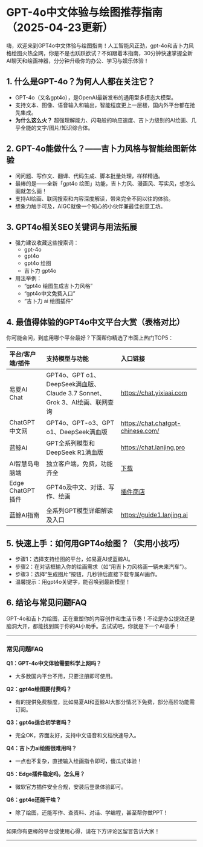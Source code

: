 # **GPT-4o中文体验与绘图推荐指南**（2025-04-23更新）

嗨，欢迎来到GPT4o中文体验与绘图指南！人工智能风正劲，gpt-4o和吉卜力风格绘图火热全网，你是不是也跃跃欲试？不如跟着本指南，30分钟快速掌握全新AI聊天和绘画神器，分分钟升级你的办公、学习与娱乐体验！

## **1. 什么是GPT-4o？为何人人都在关注它？**

- GPT-4o（又名gpt4o），是OpenAI最新发布的通用型多模态大模型。
- 支持文本、图像、语音输入和输出，智能程度更上一层楼，国内外平台都在抢先集成。
- **为什么这么火？** 超强理解能力、闪电般的响应速度、吉卜力级别的AI绘画、几乎全能的文字/图片/知识综合体。

## **2. GPT-4o能做什么？——吉卜力风格与智能绘图新体验**

- 问问题、写作文、翻译、代码生成、脚本批量处理，样样精通。
- 最棒的是——全新「gpt4o 绘图」功能，吉卜力风、漫画风、写实风，想怎么画就怎么画！
- 支持AI绘画、联网搜索和内容深度解读，带来完全不同以往的体验。
- 想象力触手可及，AIGC就像一个知心的小伙伴兼最佳创意工坊。

## **3. GPT4o相关SEO关键词与用法拓展**

- 强力建议收藏这些搜索词：
  - gpt-4o
  - gpt4o
  - gpt4o 绘图
  - 吉卜力 gpt4o
- 用法举例：
  - “gpt4o 绘图生成吉卜力风格”
  - “gpt4o中文免费入口”
  - “吉卜力 ai 绘图插件”

## **4. 最值得体验的GPT4o中文平台大赏（表格对比）**

你可能会问，到底用哪个平台最好？下面帮你精选了市面上热门TOP5：

| 平台/客户端/插件 | 支持模型与功能 | 入口链接 |
|:-----------------|:-------------------------------------------------------------|:----------------------------------------------------------------------------------------------------------------------------------|
| 易夏AI Chat      | GPT4o、GPT o1、DeepSeek满血版、Claude 3.7 Sonnet、Grok 3、AI绘画、联网查询          | https://chat.yixiaai.com                                                                |
| ChatGPT中文网     | GPT4o、GPT-o3、GPT o1、DeepSeek满血版                      | https://chat.chatgpt-chinese.com/                                                      |
| 蓝鲸AI           | GPT全系列模型和DeepSeek R1满血版                          | https://chat.lanjing.pro                                                               |
| AI智慧岛电脑端   | 独立客户端，免费，功能齐全                                 | [下载](https://chatknow.lify.vip/software/AI%E6%99%BA%E6%85%A7%E5%B2%9B_1.0.1_x64_zh-CN.zip)      |
| Edge ChatGPT插件 | GPT4o及中文、对话、写作、绘画                              | [插件商店](https://microsoftedge.microsoft.com/addons/detail/chatgpt%E4%B8%AD%E6%96%87%E7%89%88%EF%BC%88%E4%B8%AD%E6%96%87%E7%95%8C%E9%9D%A2%E3%80%81%E5%AF%B9%E8%AF%9D%E3%80%81%E5%86%99%E4%BD%9C%E3%80%81%E7%BB%98%E7%94%BB/lmlenkgcieicbnpobkhmpcgmamahahil) |
| 蓝鲸AI指南      | 全系列GPT模型详细解读及入口                                | https://guide1.lanjing.ai                                                              |

## **5. 快速上手：如何用GPT4o绘图？（实用小技巧）**

- 步骤1：选择支持绘图的平台，如易夏AI或蓝鲸AI。
- 步骤2：在对话框输入你的绘画需求（如“用吉卜力风格画一辆未来汽车”）。
- 步骤3：选择“生成图片”按钮，几秒钟后直接下载专属AI画作。
- 温馨提示：用gpt4o关键字，能召唤到最新模型！

## **6. 结论与常见问题FAQ**

GPT-4o和吉卜力绘图，正在重塑你的内容创作和生活节奏！不论是办公提效还是脑洞大开，都能找到属于你的AI小助手。去试试吧，你就是下一个AI高手！

---

### **常见问题FAQ**

**Q1：GPT-4o中文体验需要科学上网吗？**
- 大多数国内平台不用，只要注册即可使用。

**Q2：gpt4o绘图要付费吗？**
- 有的提供免费额度，比如易夏AI和蓝鲸AI大部分情况下免费，部分高阶功能需订阅。

**Q3：gpt4o适合初学者吗？**
- 完全OK，界面友好，支持中文语音和文档快速导入。

**Q4：吉卜力ai绘图很难用吗？**
- 一点也不复杂，直接输入绘画指令即可，傻瓜式体验！

**Q5：Edge插件稳定吗，怎么用？**
- 微软官方插件安全合规，安装后登录体验即可。

**Q6：gpt4o还能干啥？**
- 除了绘图，还能写作、查资料、对话、学编程，甚至帮你做PPT！

---

如果你有更棒的平台或使用心得，请在下方评论区留言告诉大家！

---
